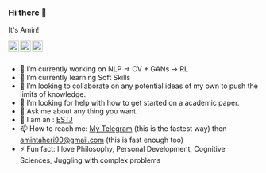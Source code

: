 ### Hi there 👋

It's Amin!

<a href="https://twitter.com/sed_amin" target="blank">
  <img align="left" alt="Amin Taheri | Twitter" width="21px" src="https://cdn.svgporn.com/logos/twitter.svg" />
</a>

<a href="https://t.me/sed_amin_taheri" target="blank">
  <img align="left" alt="Amin Taheri | Telegram" width="21px" src="https://image.flaticon.com/icons/svg/2111/2111646.svg" />
</a>

<a href="https://www.linkedin.com/in/sed-amin-taheri/" target="blank">
  <img align="left" alt="Amin Taheri | LinkedIn" width="21px" src="https://image.flaticon.com/icons/svg/2111/2111499.svg" />
</a>


<br />
<br />

- 🔭 I’m currently working on NLP -> CV + GANs -> RL
- 🌱 I’m currently learning Soft Skills 
- 👯 I’m looking to collaborate on any potential ideas of my own to push the limits of knowledge.
- 🤔 I’m looking for help with how to get started on a academic paper.
- 💬 Ask me about any thing you want.
- 👀 I am an : [ESTJ](https://www.16personalities.com/estj-personality)
- 📫 How to reach me: [My Telegram](http://t.me/sed_amin_taheri) (this is the fastest way) then  amintaheri90@gmail.com (this is fast enough too)  
- ⚡ Fun fact: I love Philosophy, Personal Development, Cognitive Sciences, Juggling with complex problems
